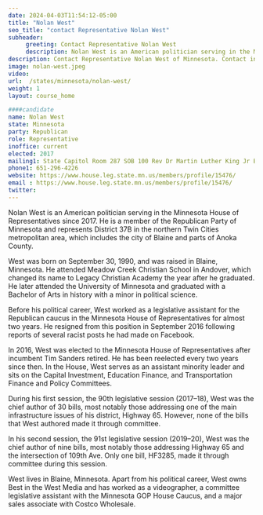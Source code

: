 ```yaml
---
date: 2024-04-03T11:54:12-05:00
title: "Nolan West"
seo_title: "contact Representative Nolan West"
subheader:
     greeting: Contact Representative Nolan West
     description: Nolan West is an American politician serving in the Minnesota House of Representatives since 2017. He is a member of the Republican Party of Minnesota and represents District 37B in the northern Twin Cities metropolitan area, which includes the city of Blaine and parts of Anoka County.
description: Contact Representative Nolan West of Minnesota. Contact information for Nolan West includes email address, phone number, and mailing address.
image: nolan-west.jpeg
video:
url:  /states/minnesota/nolan-west/
weight: 1
layout: course_home

####candidate
name: Nolan West
state: Minnesota
party: Republican
role: Representative
inoffice: current
elected: 2017
mailing1: State Capitol Room 287 SOB 100 Rev Dr Martin Luther King Jr Blvd St. Paul, MN 55155-1298
phone1: 651-296-4226
website: https://www.house.leg.state.mn.us/members/profile/15476/
email : https://www.house.leg.state.mn.us/members/profile/15476/
twitter:
---
```


Nolan West is an American politician serving in the Minnesota House of Representatives since 2017. He is a member of the Republican Party of Minnesota and represents District 37B in the northern Twin Cities metropolitan area, which includes the city of Blaine and parts of Anoka County.

West was born on September 30, 1990, and was raised in Blaine, Minnesota. He attended Meadow Creek Christian School in Andover, which changed its name to Legacy Christian Academy the year after he graduated. He later attended the University of Minnesota and graduated with a Bachelor of Arts in history with a minor in political science.

Before his political career, West worked as a legislative assistant for the Republican caucus in the Minnesota House of Representatives for almost two years. He resigned from this position in September 2016 following reports of several racist posts he had made on Facebook.

In 2016, West was elected to the Minnesota House of Representatives after incumbent Tim Sanders retired. He has been reelected every two years since then. In the House, West serves as an assistant minority leader and sits on the Capital Investment, Education Finance, and Transportation Finance and Policy Committees.

During his first session, the 90th legislative session (2017–18), West was the chief author of 30 bills, most notably those addressing one of the main infrastructure issues of his district, Highway 65. However, none of the bills that West authored made it through committee.

In his second session, the 91st legislative session (2019–20), West was the chief author of nine bills, most notably those addressing Highway 65 and the intersection of 109th Ave. Only one bill, HF3285, made it through committee during this session.

West lives in Blaine, Minnesota. Apart from his political career, West owns Best in the West Media and has worked as a videographer, a committee legislative assistant with the Minnesota GOP House Caucus, and a major sales associate with Costco Wholesale.
